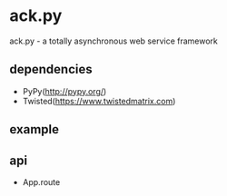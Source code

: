 # ack.py
ack.py - a totally asynchronous web service framework

## dependencies
* PyPy(http://pypy.org/)
* Twisted(https://www.twistedmatrix.com)

## example

## api
* App.route